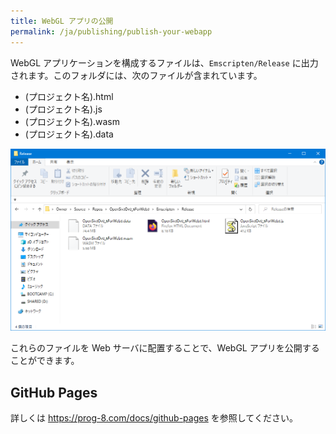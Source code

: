 ```yaml
---
title: WebGL アプリの公開
permalink: /ja/publishing/publish-your-webapp
---
```


WebGL アプリケーションを構成するファイルは、`Emscripten/Release` に出力されます。このフォルダには、次のファイルが含まれています。

- (プロジェクト名).html
- (プロジェクト名).js
- (プロジェクト名).wasm
- (プロジェクト名).data

![FolderImage](/assets/img/publishing/uploaded-files.png)

これらのファイルを Web サーバに配置することで、WebGL アプリを公開することができます。

## GitHub Pages

詳しくは <https://prog-8.com/docs/github-pages> を参照してください。
